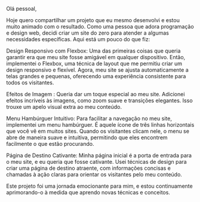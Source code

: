 Olá pessoal,

Hoje quero compartilhar um projeto que eu mesmo desenvolvi e estou muito animado com o resultado. Como uma pessoa que adora programação e design web, decidi criar um site do zero para atender a algumas necessidades específicas. Aqui está um pouco do que fiz:

Design Responsivo com Flexbox: Uma das primeiras coisas que queria garantir era que meu site fosse amigável em qualquer dispositivo. Então, implementei o Flexbox, uma técnica de layout que me permitiu criar um design responsivo e flexível. Agora, meu site se ajusta automaticamente a telas grandes e pequenas, oferecendo uma experiência consistente para todos os visitantes.

Efeitos de Imagem :  Queria dar um toque especial ao meu site. Adicionei efeitos incríveis às imagens, como zoom suave e transições elegantes. Isso trouxe um apelo visual extra ao meu conteúdo.

Menu Hambúrguer Intuitivo: Para facilitar a navegação no meu site, implementei um menu hambúrguer. É aquele ícone de três linhas horizontais que você vê em muitos sites. Quando os visitantes clicam nele, o menu se abre de maneira suave e intuitiva, permitindo que eles encontrem facilmente o que estão procurando.

Página de Destino Cativante: Minha página inicial é a porta de entrada para o meu site, e eu queria que fosse cativante. Usei técnicas de design para criar uma página de destino atraente, com informações concisas e chamadas à ação claras para orientar os visitantes pelo meu conteúdo.

Este projeto foi uma jornada emocionante para mim, e estou continuamente aprimorando-o à medida que aprendo novas técnicas e conceitos.
